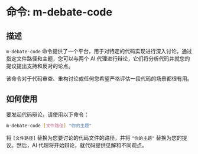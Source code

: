 # 命令: m-debate-code

## 描述

`m-debate-code` 命令提供了一个平台，用于对特定的代码实现进行深入讨论。通过指定文件路径和主题，您可以与两个 AI 代理进行辩论，它们将分析代码并就您的提议提出支持和反对的论点。

该命令对于代码审查、重构讨论或任何您希望严格评估一段代码的场景都很有用。

## 如何使用

要发起代码辩论，请使用以下命令：

```bash
m-debate-code [文件路径] "你的主题"
```

将 `[文件路径]` 替换为您要讨论的代码文件的路径，并将 `"你的主题"` 替换为您的提议。然后，AI 代理将开始辩论，就代码提供见解和不同观点。
